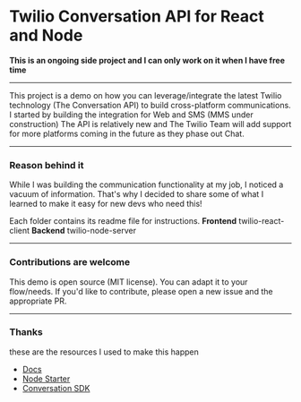 # Twilio Conversation API for React and Node
**This is an ongoing side project and I can only work on it when I have free time**

---

This project is a demo on how you can leverage/integrate the latest Twilio technology (The Conversation API) to build cross-platform communications. 
I started by building the integration for Web and SMS (MMS under construction)
The API is relatively new and The Twilio Team will add support for more platforms coming in the future as they phase out Chat.

---
### Reason behind it

While I was building the communication functionality at my job, I noticed a vacuum of information. That's why I decided to share some of what I learned to make it easy for new devs who need this!

Each folder contains its readme file for instructions. 
**Frontend** twilio-react-client
**Backend** twilio-node-server

---

### Contributions are welcome

This demo is open source (MIT license). You can adapt it to your flow/needs.
If you'd like to contribute, please open a new issue and the appropriate PR.

---

### Thanks

these are the resources I used to make this happen

- [Docs](https://www.twilio.com/docs/conversations)
- [Node Starter](https://github.com/TwilioDevEd/sdk-starter-node)
- [Conversation SDK](https://media.twiliocdn.com/sdk/js/video/releases/2.12.0/docs/)
